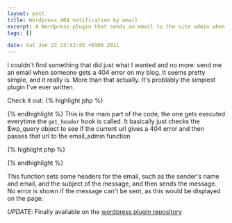 ```yaml
--- 
layout: post
title: Wordpress 404 notification by email
excerpt: A Wordpress plugin that sends an email to the site admin when a user gets a 404 error
tags: []

date: Sat Jan 22 23:42:45 +0100 2011
---
```

I couldn't find something that did just what I wanted and no more: send me an email when someone gets a 404 error on my blog. It seems pretty simple, and it really is. More than that actually. It's problably the simplest plugin I've ever written.

Check it out:
{% highlight php %}
<?php
function email_error(){
    global $wp_query;
    $location=$_SERVER['REQUEST_URI'];
    if ($wp_query-&gt;is_404){
        email_admin($location);
    }
}
add_action('get_header', 'email_error');
?>
{% endhighlight %}
This is the main part of the code, the one gets executed everytime the `get_header` hook is called. It basically just checks the $wp_query object to see if the current url gives a 404 error and then passes that url to the email_admin function

{% highlight php %}
<?php
function email_admin($location){
    $name=get_option('blogname');
    $email = get_option('admin_email');
    $headers  = "MIME-Version: 1.0\r\n";
    $headers .= "Content-type: text/plain; charset=UTF-8\r\n";
    $headers .= 'From: "' . $name . '" &lt;' .$email. "&gt;\r\n";
    $subject='404 error in '.$name;
    $body='A 404 error occured at the following url: '.$_SERVER['SERVER_NAME'].$location;
    @mail($email,$subject,$body,$headers);
}
?>
{% endhighlight %}

This function sets some headers for the email, such as the sender's name and email, and the subject of the message, and then sends the message. No error is shown if the message can't be sent, as this would be displayed on the page.

*UPDATE*: Finally available on the [wordpress plugin repository](http://wordpress.org/extend/plugins/email-404/)

